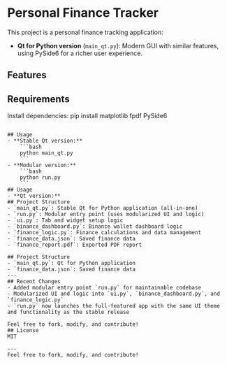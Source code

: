 # Personal Finance Tracker

This project is a personal finance tracking application:
- **Qt for Python version** (`main_qt.py`): Modern GUI with similar features, using PySide6 for a richer user experience.

## Features

## Requirements

Install dependencies:
pip install matplotlib fpdf PySide6
```

## Usage
- **Stable Qt version:**
    ```bash
    python main_qt.py
    ```
- **Modular version:**
    ```bash
    python run.py
    ```
## Usage
- **Qt version:**
## Project Structure
- `main_qt.py`: Stable Qt for Python application (all-in-one)
- `run.py`: Modular entry point (uses modularized UI and logic)
- `ui.py`: Tab and widget setup logic
- `binance_dashboard.py`: Binance wallet dashboard logic
- `finance_logic.py`: Finance calculations and data management
- `finance_data.json`: Saved finance data
- `finance_report.pdf`: Exported PDF report

## Project Structure
- `main_qt.py`: Qt for Python application
- `finance_data.json`: Saved finance data
---
## Recent Changes
- Added modular entry point `run.py` for maintainable codebase
- Modularized UI and logic into `ui.py`, `binance_dashboard.py`, and `finance_logic.py`
- `run.py` now launches the full-featured app with the same UI theme and functionality as the stable release

Feel free to fork, modify, and contribute!
## License
MIT

---
Feel free to fork, modify, and contribute!

